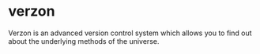 # verzon
Verzon is an advanced version control system which allows you to find out about the underlying methods of the universe.
